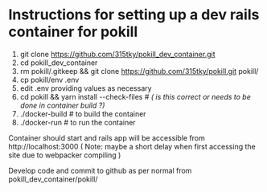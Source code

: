 Instructions for setting up a dev rails container for pokill
============================================================
1. git clone https://github.com/315tky/pokill_dev_container.git
2. cd pokill_dev_container
3. rm pokill/.gitkeep && git clone https://github.com/315tky/pokill.git pokill/
4. cp pokill/env .env 
5. edit .env providing values as necessary
6. cd pokill && yarn install --check-files #<i> ( is this correct or needs to be done in container build ?)</i>
7. ./docker-build # to build the container
8. ./docker-run  # to run the container

Container should start and rails app will be accessible from http://localhost:3000
( Note: maybe a short delay when first accessing the site due to webpacker compiling )

Develop code and commit to github as per normal from pokill_dev_container/pokill/ 
